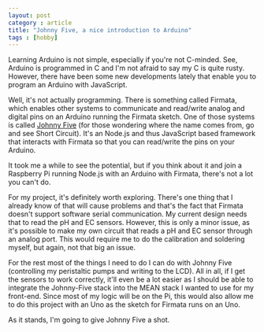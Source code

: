 ```yaml
--- 
layout: post
category : article
title: "Johnny Five, a nice introduction to Arduino"                
tags : [hobby]
---
```


Learning Arduino is not simple, especially if you're not C-minded. See, Arduino is programmed in C and I'm not afraid to say my C is quite rusty. However, there have been some new developments lately that enable you to program an Arduino with JavaScript.<!--more-->

Well, it's not actually programming. There is something called Firmata, which enables other systems to communicate and read/write analog and digital pins on an Arduino running the Firmata sketch. One of those systems is called [Johnny Five](https://github.com/rwaldron/johnny-five) (for those wondering where the name comes from, go and see Short Circuit). It's an Node.js and thus JavaScript based framework that interacts with Firmata so that you can read/write the pins on your Arduino. 

It took me a while to see the potential, but if you think about it and join a Raspberry Pi running Node.js with an Arduino with Firmata, there's not a lot you can't do. 

For my project, it's definitely worth exploring. There's one thing that I already know of that will cause problems and that's the fact that Firmata doesn't support software serial communication. My current design needs that to read the pH and EC sensors. However, this is only a minor issue, as it's possible to make my own circuit that reads a pH and EC sensor through an analog port. This would require me to do the calibration and soldering myself, but again, not that big an issue.

For the rest most of the things I need to do I can do with Johnny Five (controlling my peristaltic pumps and writing to the LCD). All in all, if I get the sensors to work correctly, it'll even be a lot easier as I should be able to integrate the Johnny-Five stack into the MEAN stack I wanted to use for my front-end. Since most of my logic will be on the Pi, this would also allow me to do this project with an Uno as the sketch for Firmata runs on an Uno.

As it stands, I'm going to give Johnny Five a shot. 
